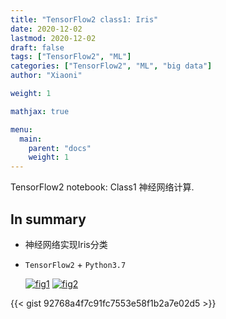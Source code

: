 ```yaml
---
title: "TensorFlow2 class1: Iris"
date: 2020-12-02
lastmod: 2020-12-02
draft: false
tags: ["TensorFlow2", "ML"]
categories: ["TensorFlow2", "ML", "big data"]
author: "Xiaoni"

weight: 1

mathjax: true

menu:
  main:
    parent: "docs"
    weight: 1
---
```


TensorFlow2 notebook: Class1 神经网络计算.

<!--more-->

## In summary

- 神经网络实现Iris分类
- `TensorFlow2` + `Python3.7`

  [![fig1](fig1.png)](https://gist.github.com/xiaonilee/92768a4f7c91fc7553e58f1b2a7e02d5)
  [![fig2](fig2.png)](https://gist.github.com/xiaonilee/92768a4f7c91fc7553e58f1b2a7e02d5)

{{< gist 92768a4f7c91fc7553e58f1b2a7e02d5 >}}


  